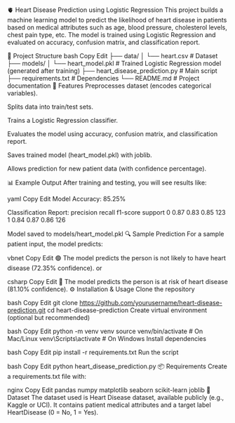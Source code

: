 🫀 Heart Disease Prediction using Logistic Regression
This project builds a machine learning model to predict the likelihood of heart disease in patients based on medical attributes such as age, blood pressure, cholesterol levels, chest pain type, etc. The model is trained using Logistic Regression and evaluated on accuracy, confusion matrix, and classification report.

📂 Project Structure
bash
Copy
Edit
├── data/
│   └── heart.csv              # Dataset
├── models/
│   └── heart_model.pkl        # Trained Logistic Regression model (generated after training)
├── heart_disease_prediction.py # Main script
├── requirements.txt           # Dependencies
└── README.md                  # Project documentation
🚀 Features
Preprocesses dataset (encodes categorical variables).

Splits data into train/test sets.

Trains a Logistic Regression classifier.

Evaluates the model using accuracy, confusion matrix, and classification report.

Saves trained model (heart_model.pkl) with joblib.

Allows prediction for new patient data (with confidence percentage).

📊 Example Output
After training and testing, you will see results like:

yaml
Copy
Edit
Model Accuracy: 85.25%

Classification Report:
              precision    recall  f1-score   support
           0       0.87      0.83      0.85       123
           1       0.84      0.87      0.86       126

Model saved to models/heart_model.pkl
🔍 Sample Prediction
For a sample patient input, the model predicts:

vbnet
Copy
Edit
🟢 The model predicts the person is not likely to have heart disease (72.35% confidence).
or

csharp
Copy
Edit
🔴 The model predicts the person is at risk of heart disease (81.10% confidence).
⚙️ Installation & Usage
Clone the repository

bash
Copy
Edit
git clone https://github.com/yourusername/heart-disease-prediction.git
cd heart-disease-prediction
Create virtual environment (optional but recommended)

bash
Copy
Edit
python -m venv venv
source venv/bin/activate   # On Mac/Linux
venv\Scripts\activate      # On Windows
Install dependencies

bash
Copy
Edit
pip install -r requirements.txt
Run the script

bash
Copy
Edit
python heart_disease_prediction.py
📦 Requirements
Create a requirements.txt file with:

nginx
Copy
Edit
pandas
numpy
matplotlib
seaborn
scikit-learn
joblib
📑 Dataset
The dataset used is Heart Disease dataset, available publicly (e.g., Kaggle or UCI).
It contains patient medical attributes and a target label HeartDisease (0 = No, 1 = Yes).

